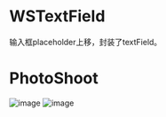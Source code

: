 # WSTextField
输入框placeholder上移，封装了textField。


# PhotoShoot
![image](https://github.com/Zws-China/WSTextField/qqq.png)
![image](https://github.com/ButBueatiful/dotvim/raw/master/screenshots/vim-screenshot.jpg)
